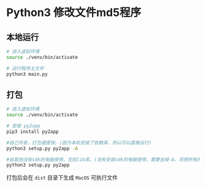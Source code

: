 # Python3 修改文件md5程序

## 本地运行

```sh
# 进入虚拟环境
source ./venv/bin/activate

# 运行程序主文件
python3 main.py
```

## 打包

```sh
# 进入虚拟环境
source ./venv/bin/activate

# 安装 py2app
pip3 install py2app

#自己开发，打包速度快。(因为本机安装了依赖库，所以可以直接运行)
python3 setup.py py2app -A

#给其他没有sdk的电脑使用，包括lib库。(没有安装sdk的电脑使用，需要去掉-A，将把所有的依赖全部打包。)
python3 setup.py py2app

```

打包后会在 `dist` 目录下生成 `MacOS` 可执行文件